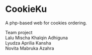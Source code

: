# CookieKu
A php-based web for cookies ordering.<br/>

Team project  
Lalu Mischa Khalqin Adhiguna  
Lyudza Aprilia Kansha  
Novita Mabruka Azahra  